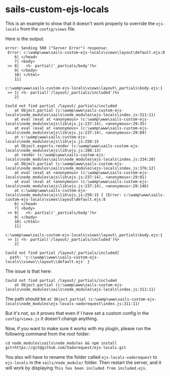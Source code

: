 # sails-custom-ejs-locals

This is an example to show that it doesn't work properly to override the `ejs-locals` from the `config/views` file.

Here is the output:

```
error: Sending 500 ("Server Error") response:
 Error: c:\wamp\www\sails-custom-ejs-locals\views\layout\default.ejs:8
    6| </head>
    7| <body>
 >> 8|   <%- partial('_partials/body')%>
    9| </body>
    10| </html>
    11|

c:\wamp\www\sails-custom-ejs-locals\views\layout\_partials\body.ejs:1
 >> 1| <%- partial('/layout/_partials/included')%>
    2|

Could not find partial /layout/_partials/included
    at Object.partial (c:\wamp\www\sails-custom-ejs-locals\node_modules\sails\node_modules\ejs-locals\index.js:311:11)
    at eval (eval at <anonymous> (c:\wamp\www\sails-custom-ejs-locals\node_modules\ejs\lib\ejs.js:237:14), <anonymous>:29:35)
    at eval (eval at <anonymous> (c:\wamp\www\sails-custom-ejs-locals\node_modules\ejs\lib\ejs.js:237:14), <anonymous>:29:84)
    at c:\wamp\www\sails-custom-ejs-locals\node_modules\ejs\lib\ejs.js:250:15
    at Object.exports.render (c:\wamp\www\sails-custom-ejs-locals\node_modules\ejs\lib\ejs.js:288:13)
    at render (c:\wamp\www\sails-custom-ejs-locals\node_modules\sails\node_modules\ejs-locals\index.js:334:20)
    at Object.partial (c:\wamp\www\sails-custom-ejs-locals\node_modules\sails\node_modules\ejs-locals\index.js:376:12)
    at eval (eval at <anonymous> (c:\wamp\www\sails-custom-ejs-locals\node_modules\ejs\lib\ejs.js:237:14), <anonymous>:29:91)
    at eval (eval at <anonymous> (c:\wamp\www\sails-custom-ejs-locals\node_modules\ejs\lib\ejs.js:237:14), <anonymous>:29:146)
    at c:\wamp\www\sails-custom-ejs-locals\node_modules\ejs\lib\ejs.js:250:15 { [Error: c:\wamp\www\sails-custom-ejs-locals\views\layout\default.ejs:8
    6| </head>
    7| <body>
 >> 8|   <%- partial('_partials/body')%>
    9| </body>
    10| </html>
    11|

c:\wamp\www\sails-custom-ejs-locals\views\layout\_partials\body.ejs:1
 >> 1| <%- partial('/layout/_partials/included')%>
    2|

Could not find partial /layout/_partials/included]
  path: 'c:\\wamp\\www\\sails-custom-ejs-locals\\views\\layout\\default.ejs' }

```

The issue is that here:

```
Could not find partial /layout/_partials/included
    at Object.partial (c:\wamp\www\sails-custom-ejs-locals\node_modules\sails\node_modules\ejs-locals\index.js:311:11)
```

The path should be `at Object.partial (c:\wamp\www\sails-custom-ejs-locals\node_modules\ejs-locals-vadorequest\index.js:311:11)`

But it's not, so it proves that even if I have set a custom config in the `config/views.js` it doesn't change anything.

Now, if you want to make sure it works with my plugin, please run the following command from the root folder:

`cd node_modules\sails\node_modules && npm install git+https://git@github.com/Vadorequest/ejs-locals.git`

You also will have to rename the folder called `ejs-locals-vadorequest` to `ejs-locals` in the `sails/node_module/` folder. Then restart the server, and it will work by displaying `This has been included from included.ejs`.

